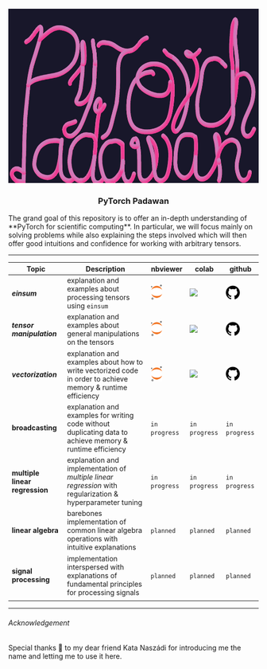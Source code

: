 <p align="center">
    <img src="./pixels/padawan-gimp.png" width="720" height="350">
</p>

<h3><p align="center">PyTorch Padawan</p></h3>
The grand goal of this repository is to offer an in-depth understanding of  **PyTorch for scientific computing**. In particular, we will focus mainly on solving problems while also explaining the steps involved which will then offer good intuitions and confidence for working with arbitrary tensors.

--------



| Topic                          | Description                                                  | nbviewer                                                     | colab                                                        | github                                                       |
| ------------------------------ | ------------------------------------------------------------ | ------------------------------------------------------------ | ------------------------------------------------------------ | ------------------------------------------------------------ |
| ***einsum***                   | explanation and examples about processing tensors using `einsum` | <a href="https://nbviewer.jupyter.org/github/kmario23/PyTorch-Padawan/blob/master/pytorch-einsum.ipynb"><img src="https://github.com/kmario23/PyTorch-Padawan/blob/master/pixels/jupyter-logo-orangebody-greayplanets.svg" height="31"></a> | <a href="https://colab.research.google.com/github/kmario23/PyTorch-Padawan/blob/master/pytorch-einsum.ipynb"><img src="https://github.com/kmario23/PyTorch-Padawan/blob/master/pixels/colab-favicon.ico" height="31"></a> | <a href="https://github.com/kmario23/PyTorch-Padawan/blob/master/pytorch-einsum.ipynb"> <img src="https://github.com/kmario23/PyTorch-Padawan/blob/master/pixels/github-octocat.svg" height="28"></a> |
| ***tensor manipulation***      | explanation and examples about general manipulations on the tensors | <a href="https://nbviewer.jupyter.org/github/kmario23/PyTorch-Padawan/blob/master/processing-tensors.ipynb"><img src="https://github.com/kmario23/PyTorch-Padawan/blob/master/pixels/jupyter-logo-orangebody-greayplanets.svg" height="31"></a> | <a href="https://colab.research.google.com/github/kmario23/PyTorch-Padawan/blob/master/processing-tensors.ipynb"><img src="https://github.com/kmario23/PyTorch-Padawan/blob/master/pixels/colab-favicon.ico" height="31"></a> | <a href="https://github.com/kmario23/PyTorch-Padawan/blob/master/processing-tensors.ipynb"><img src="https://github.com/kmario23/PyTorch-Padawan/blob/master/pixels/github-octocat.svg" height="28"></a> |
| ***vectorization***            | explanation and examples about how to write vectorized code in order to achieve memory & runtime efficiency | <a href="https://nbviewer.jupyter.org/github/kmario23/PyTorch-Padawan/blob/master/vectorization.ipynb"><img src="https://github.com/kmario23/PyTorch-Padawan/blob/master/pixels/jupyter-logo-orangebody-greayplanets.svg" height="31"></a> | <a href="https://colab.research.google.com/github/kmario23/PyTorch-Padawan/blob/master/vectorization.ipynb"><img src="https://github.com/kmario23/PyTorch-Padawan/blob/master/pixels/colab-favicon.ico" height="31"></a> | <a href="https://github.com/kmario23/PyTorch-Padawan/blob/master/vectorization.ipynb"><img src="https://github.com/kmario23/PyTorch-Padawan/blob/master/pixels/github-octocat.svg" height="28"></a> |
| **broadcasting**               | explanation and examples for writing code without duplicating data to achieve memory & runtime efficiency | `in progress`                                                | `in progress`                                                | `in progress`                                                |
| **multiple linear regression** | explanation and implementation of *multiple linear regression* with regularization & hyperparameter tuning | `in progress`                                                | `in progress`                                                | `in progress`                                                |
| **linear algebra**             | barebones implementation of common linear algebra operations with intuitive explanations | `planned`                                                    | `planned`                                                    | `planned`                                                    |
| **signal processing**          | implementation interspersed with explanations of fundamental principles for processing signals | `planned`                                                    | `planned`                                                    | `planned`                                                    |
|                                |                                                              |                                                              |                                                              |                                                              |

----------

###### Acknowledgement

Special thanks :pray: to my dear friend Kata Naszádi for introducing me the name and letting me to use it here.